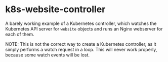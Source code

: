 # k8s-website-controller
A barely working example of a Kubernetes controller, which watches the Kubernetes API server for `website` objects and runs an Nginx webserver for each of them. 

NOTE: This is not the correct way to create a Kubernetes controller, as it simply performs a watch request in a loop. This will never work properly, because some watch events will be lost. 
